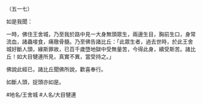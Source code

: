 （五一七）

如是我聞：

一時，佛住王舍城，乃至我於路中見一大身無頭眾生，兩邊生目，胸前生口，身常流血，諸蟲唼食，痛徹骨髓。乃至佛告諸比丘：「此眾生者，過去世時，於此王舍城好斷人頭，緣斯罪故，已百千歲墮地獄中受無量苦，今得此身，續受斯苦。諸比丘！如大目犍連所見，真實不異，當受持之。」

佛說此經已，諸比丘聞佛所說，歡喜奉行。

如斷人頭，捉頭亦如是。

#地名/王舍城
#人名/大目犍連
